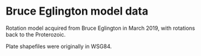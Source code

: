 # Bruce Eglington model data

Rotation model acquired from Bruce Eglington in March 2019, with rotations
back to the Proterozoic.

Plate shapefiles were originally in WSG84.

